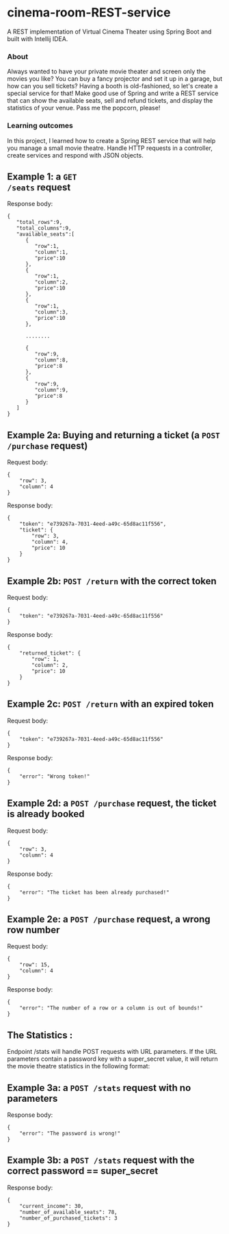 # cinema-room-REST-service
A REST implementation of Virtual Cinema Theater using Spring Boot and built with Intellij IDEA.


### About
Always wanted to have your private movie theater and screen only the movies you like? You can buy a fancy projector and set it up in a garage, but how can you sell tickets? Having a booth is old-fashioned, so let's create a special service for that! Make good use of Spring and write a REST service that can show the available seats, sell and refund tickets, and display the statistics of your venue. Pass me the popcorn, please!

### Learning outcomes
In this project, I learned how to create a Spring REST service that will help you manage a small movie theatre. Handle HTTP requests in a controller, create services and respond with JSON objects.


## Example 1: a <code>GET /seats</code> request
Response body:
```
{
   "total_rows":9,
   "total_columns":9,
   "available_seats":[
      {
         "row":1,
         "column":1,
         "price":10
      },
      {
         "row":1,
         "column":2,
         "price":10
      },
      {
         "row":1,
         "column":3,
         "price":10
      },

      ........

      {
         "row":9,
         "column":8,
         "price":8
      },
      {
         "row":9,
         "column":9,
         "price":8
      }
   ]
}
```
## Example 2a: Buying and returning a ticket (a <code>POST /purchase</code> request)
Request body:
```
{
    "row": 3,
    "column": 4
}
```
Response body:
```
{
    "token": "e739267a-7031-4eed-a49c-65d8ac11f556",
    "ticket": {
        "row": 3,
        "column": 4,
        "price": 10
    }
}
```

## Example 2b: <code>POST /return</code> with the correct token
Request body:
```
{
    "token": "e739267a-7031-4eed-a49c-65d8ac11f556"
}
```
Response body:
```
{
    "returned_ticket": {
        "row": 1,
        "column": 2,
        "price": 10
    }
}
```

## Example 2c: <code>POST /return</code> with an expired token
Request body:
```
{
    "token": "e739267a-7031-4eed-a49c-65d8ac11f556"
}
```
Response body:
```
{
    "error": "Wrong token!"
}
```

## Example 2d: a <code>POST /purchase</code> request, the ticket is already booked
Request body:
```
{
    "row": 3,
    "column": 4
}
```

Response body:
```
{
    "error": "The ticket has been already purchased!"
}
```

## Example 2e: a <code>POST /purchase</code> request, a wrong row number
Request body:
```
{
    "row": 15,
    "column": 4
}
```
Response body:
```
{
    "error": "The number of a row or a column is out of bounds!"
}
```

## The Statistics :
Endpoint /stats will handle POST requests with URL parameters. If the URL parameters contain a password key with a super_secret value, it will return the movie theatre statistics in the following format:
## Example 3a:  a <code>POST /stats</code> request with no parameters
Response body:
```
{
    "error": "The password is wrong!"
}
```

## Example 3b:  a <code>POST /stats</code> request with the correct password == super_secret
Response body:
```
{
    "current_income": 30,
    "number_of_available_seats": 78,
    "number_of_purchased_tickets": 3
}
```
